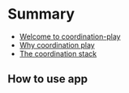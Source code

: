 # Summary

* [Welcome to coordination-play](welcome.md) 
* [Why coordination play](why_coordination.md)
* [The coordination stack](stack.md)

## How to use app 
  
